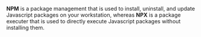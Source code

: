 **NPM** is a package management that is used to install, uninstall, and update Javascript packages on your workstation, whereas **NPX** is a package executer that is used to directly execute Javascript packages without installing them.